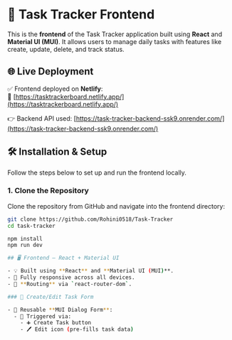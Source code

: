 # 🚀 Task Tracker Frontend

This is the **frontend** of the Task Tracker application built using **React** and **Material UI (MUI)**. It allows users to manage daily tasks with features like create, update, delete, and track status.

## 🌐 Live Deployment

✅ Frontend deployed on **Netlify**:  
🔗 [https://tasktrackerboard.netlify.app/](https://tasktrackerboard.netlify.app/)

👉 Backend API used: [https://task-tracker-backend-ssk9.onrender.com/](https://task-tracker-backend-ssk9.onrender.com/)

## 🛠️ Installation & Setup

Follow the steps below to set up and run the frontend locally.

### 1. Clone the Repository

Clone the repository from GitHub and navigate into the frontend directory:
```bash
git clone https://github.com/Rohini0518/Task-Tracker
cd task-tracker

npm install
npm run dev

## 🖥️ Frontend – React + Material UI

- 💡 Built using **React** and **Material UI (MUI)**.
- 📱 Fully responsive across all devices.
- 🧭 **Routing** via `react-router-dom`.

### 📝 Create/Edit Task Form

- 🔁 Reusable **MUI Dialog Form**:
  - 🎯 Triggered via:
    - ➕ Create Task button
    - 🖊️ Edit icon (pre-fills task data)